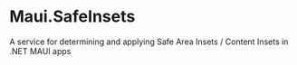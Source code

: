 # Maui.SafeInsets
A service for determining and applying Safe Area Insets / Content Insets in .NET MAUI apps
